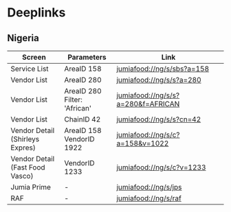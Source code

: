# Deeplinks
## Nigeria

| Screen | Parameters | Link |
|------ | ------ |------ |
| Service List | AreaID 158 |  [jumiafood://ng/s/sbs?a=158](jumiafood://ng/s/sbs?a=158)| 
| Vendor List | AreaID 280 |  [jumiafood://ng/s/s?a=280](jumiafood://ng/s/s?a=280)| 
| Vendor List | AreaID 280 <br> Filter: 'African'  |  [jumiafood://ng/s/s?a=280&f=AFRICAN](jumiafood://ng/s/s?a=280&f=AFRICAN)| 
| Vendor List | ChainID 42 |  [jumiafood://ng/s/s?cn=42](jumiafood://ng/s/s?cn=42)| 
| Vendor Detail <br>(Shirleys Expres)| AreaID 158 <br> VendorID 1922| [jumiafood://ng/s/c?a=158&v=1022](jumiafood://ng/s/c?a=158&v=1022)| 
| Vendor Detail <br>(Fast Food Vasco) |  VendorID 1233 |  [jumiafood://ng/s/c?v=1233](jumiafood://ng/s/c?v=1233)| 
| Jumia Prime  | - |  [jumiafood://ng/s/jps](jumiafood://ng/s/jps)| 
| RAF  | - | [jumiafood://ng/s/raf](jumiafood://ng/s/raf) | 